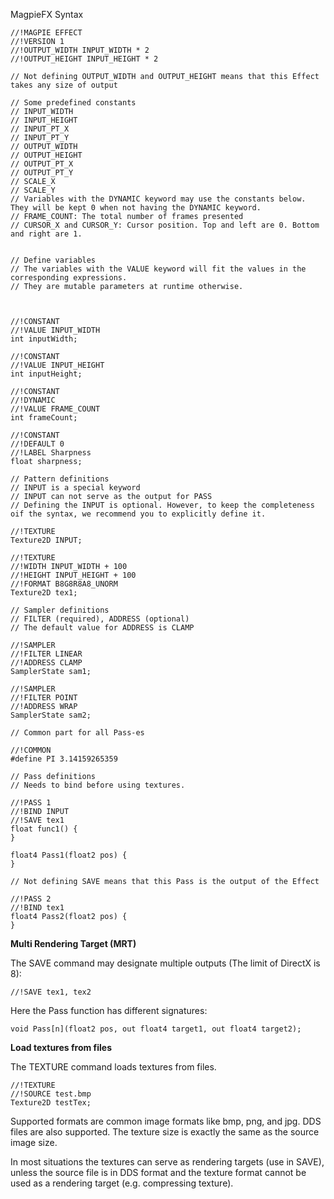 MagpieFX Syntax

``` hlsl
//!MAGPIE EFFECT
//!VERSION 1
//!OUTPUT_WIDTH INPUT_WIDTH * 2
//!OUTPUT_HEIGHT INPUT_HEIGHT * 2

// Not defining OUTPUT_WIDTH and OUTPUT_HEIGHT means that this Effect takes any size of output

// Some predefined constants
// INPUT_WIDTH
// INPUT_HEIGHT
// INPUT_PT_X
// INPUT_PT_Y
// OUTPUT_WIDTH
// OUTPUT_HEIGHT
// OUTPUT_PT_X
// OUTPUT_PT_Y
// SCALE_X
// SCALE_Y
// Variables with the DYNAMIC keyword may use the constants below. They will be kept 0 when not having the DYNAMIC keyword.
// FRAME_COUNT: The total number of frames presented
// CURSOR_X and CURSOR_Y: Cursor position. Top and left are 0. Bottom and right are 1.


// Define variables
// The variables with the VALUE keyword will fit the values in the corresponding expressions.
// They are mutable parameters at runtime otherwise.



//!CONSTANT
//!VALUE INPUT_WIDTH
int inputWidth;

//!CONSTANT
//!VALUE INPUT_HEIGHT
int inputHeight;

//!CONSTANT
//!DYNAMIC
//!VALUE FRAME_COUNT
int frameCount;

//!CONSTANT
//!DEFAULT 0
//!LABEL Sharpness
float sharpness;

// Pattern definitions
// INPUT is a special keyword
// INPUT can not serve as the output for PASS
// Defining the INPUT is optional. However, to keep the completeness oif the syntax, we recommend you to explicitly define it.

//!TEXTURE
Texture2D INPUT;

//!TEXTURE
//!WIDTH INPUT_WIDTH + 100
//!HEIGHT INPUT_HEIGHT + 100
//!FORMAT B8G8R8A8_UNORM
Texture2D tex1;

// Sampler definitions
// FILTER (required), ADDRESS (optional)
// The default value for ADDRESS is CLAMP

//!SAMPLER
//!FILTER LINEAR
//!ADDRESS CLAMP
SamplerState sam1;

//!SAMPLER
//!FILTER POINT
//!ADDRESS WRAP
SamplerState sam2;

// Common part for all Pass-es

//!COMMON
#define PI 3.14159265359

// Pass definitions
// Needs to bind before using textures.

//!PASS 1
//!BIND INPUT
//!SAVE tex1
float func1() {
}

float4 Pass1(float2 pos) {
}

// Not defining SAVE means that this Pass is the output of the Effect

//!PASS 2
//!BIND tex1
float4 Pass2(float2 pos) {
}
```


**Multi Rendering Target (MRT)**

The SAVE command may designate multiple outputs (The limit of DirectX is 8):
``` hlsl
//!SAVE tex1, tex2
```

Here the Pass function has different signatures:
``` hlsl
void Pass[n](float2 pos, out float4 target1, out float4 target2);
```

**Load textures from files**

The TEXTURE command loads textures from files.

``` hlsl
//!TEXTURE
//!SOURCE test.bmp
Texture2D testTex;
```

Supported formats are common image formats like bmp, png, and jpg. DDS files are also supported. The texture size is exactly the same as the source image size.

In most situations the textures can serve as rendering targets (use in SAVE), unless the source file is in DDS format and the texture format cannot be used as a rendering target (e.g. compressing texture).
